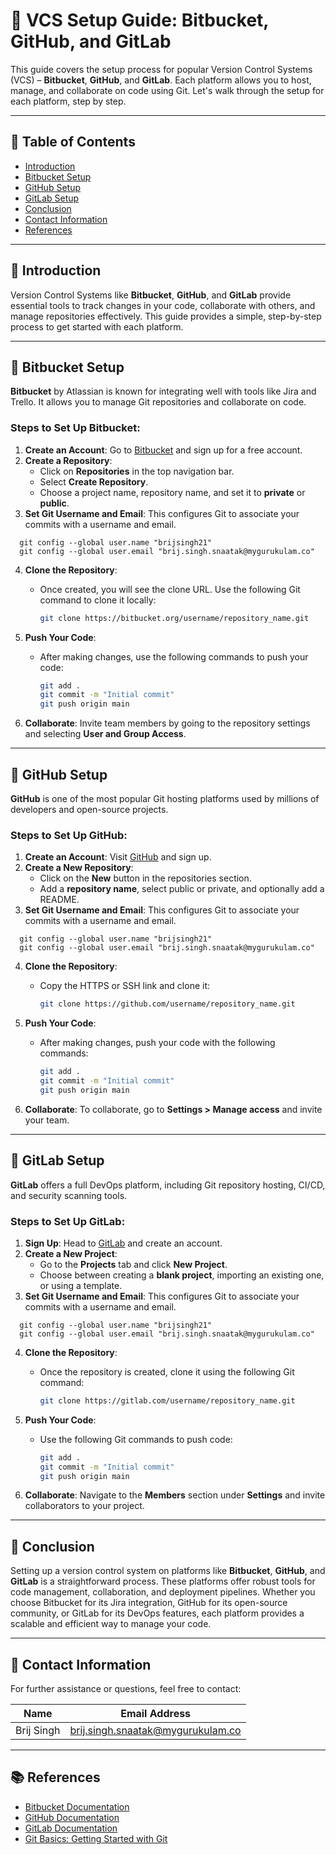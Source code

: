 # 🌟 VCS Setup Guide: Bitbucket, GitHub, and GitLab

This guide covers the setup process for popular Version Control Systems (VCS) – **Bitbucket**, **GitHub**, and **GitLab**. Each platform allows you to host, manage, and collaborate on code using Git. Let's walk through the setup for each platform, step by step.

---

## 📑 Table of Contents
- [Introduction](#introduction)
- [Bitbucket Setup](#bitbucket-setup)
- [GitHub Setup](#github-setup)
- [GitLab Setup](#gitlab-setup)
- [Conclusion](#conclusion)
- [Contact Information](#contact-information)
- [References](#references)

---

## 🔧 Introduction

Version Control Systems like **Bitbucket**, **GitHub**, and **GitLab** provide essential tools to track changes in your code, collaborate with others, and manage repositories effectively. This guide provides a simple, step-by-step process to get started with each platform.

---

## 🧰 Bitbucket Setup

**Bitbucket** by Atlassian is known for integrating well with tools like Jira and Trello. It allows you to manage Git repositories and collaborate on code.

### Steps to Set Up Bitbucket:
1. **Create an Account**: Go to [Bitbucket](https://bitbucket.org/) and sign up for a free account.
2. **Create a Repository**:
   - Click on **Repositories** in the top navigation bar.
   - Select **Create Repository**.
   - Choose a project name, repository name, and set it to **private** or **public**.
3. **Set Git Username and Email**:
    This configures Git to associate your commits with a username and email.
 ```
   git config --global user.name "brijsingh21"
   git config --global user.email "brij.singh.snaatak@mygurukulam.co"
   ```
4. **Clone the Repository**:
   - Once created, you will see the clone URL. Use the following Git command to clone it locally:
     ```bash
     git clone https://bitbucket.org/username/repository_name.git
     ```
5. **Push Your Code**:
   - After making changes, use the following commands to push your code:
     ```bash
     git add .
     git commit -m "Initial commit"
     git push origin main
     ```

6. **Collaborate**: Invite team members by going to the repository settings and selecting **User and Group Access**.

---

## 🐙 GitHub Setup

**GitHub** is one of the most popular Git hosting platforms used by millions of developers and open-source projects.

### Steps to Set Up GitHub:
1. **Create an Account**: Visit [GitHub](https://github.com/) and sign up.
2. **Create a New Repository**:
   - Click on the **New** button in the repositories section.
   - Add a **repository name**, select public or private, and optionally add a README.
3. **Set Git Username and Email**:
    This configures Git to associate your commits with a username and email.
 ```
   git config --global user.name "brijsingh21"
   git config --global user.email "brij.singh.snaatak@mygurukulam.co"
   ```
4. **Clone the Repository**:
   - Copy the HTTPS or SSH link and clone it:
     ```bash
     git clone https://github.com/username/repository_name.git
     ```
5. **Push Your Code**:
   - After making changes, push your code with the following commands:
     ```bash
     git add .
     git commit -m "Initial commit"
     git push origin main
     ```

6. **Collaborate**: To collaborate, go to **Settings > Manage access** and invite your team.

---

## 🦊 GitLab Setup

**GitLab** offers a full DevOps platform, including Git repository hosting, CI/CD, and security scanning tools.

### Steps to Set Up GitLab:
1. **Sign Up**: Head to [GitLab](https://gitlab.com/) and create an account.
2. **Create a New Project**:
   - Go to the **Projects** tab and click **New Project**.
   - Choose between creating a **blank project**, importing an existing one, or using a template.
3. **Set Git Username and Email**:
    This configures Git to associate your commits with a username and email.
 ```
   git config --global user.name "brijsingh21"
   git config --global user.email "brij.singh.snaatak@mygurukulam.co"
   ```
4. **Clone the Repository**:
   - Once the repository is created, clone it using the following Git command:
     ```bash
     git clone https://gitlab.com/username/repository_name.git
     ```
5. **Push Your Code**:
   - Use the following Git commands to push code:
     ```bash
     git add .
     git commit -m "Initial commit"
     git push origin main
     ```

6. **Collaborate**: Navigate to the **Members** section under **Settings** and invite collaborators to your project.

---

## 📝 Conclusion

Setting up a version control system on platforms like **Bitbucket**, **GitHub**, and **GitLab** is a straightforward process. These platforms offer robust tools for code management, collaboration, and deployment pipelines. Whether you choose Bitbucket for its Jira integration, GitHub for its open-source community, or GitLab for its DevOps features, each platform provides a scalable and efficient way to manage your code.

---

## 📧 Contact Information

For further assistance or questions, feel free to contact:

| Name         | Email Address                      |
|--------------|------------------------------------|
| Brij Singh   | brij.singh.snaatak@mygurukulam.co  |

---

## 📚 References

- [Bitbucket Documentation](https://support.atlassian.com/bitbucket-cloud/)
- [GitHub Documentation](https://docs.github.com/)
- [GitLab Documentation](https://docs.gitlab.com/)
- [Git Basics: Getting Started with Git](https://git-scm.com/book/en/v2/Getting-Started-Git-Basics)

